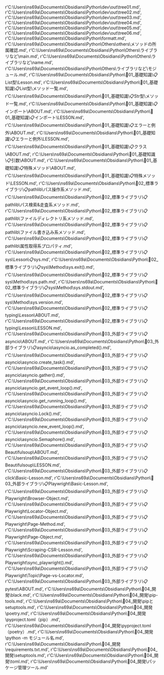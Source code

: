 r'C:\Users\ns69a\Documents\Obsidians\Python\dev\out\tree01.md',
r'C:\Users\ns69a\Documents\Obsidians\Python\dev\out\tree02.md',
r'C:\Users\ns69a\Documents\Obsidians\Python\dev\out\tree03.md',
r'C:\Users\ns69a\Documents\Obsidians\Python\dev\out\tree04.md',
r'C:\Users\ns69a\Documents\Obsidians\Python\dev\out\tree05.md',
r'C:\Users\ns69a\Documents\Obsidians\Python\dev\out\tree06.md',
r'C:\Users\ns69a\Documents\Obsidians\Python\formatt.md',
r'C:\Users\ns69a\Documents\Obsidians\Python\Others\others\メソッドの所属確認.md',
r'C:\Users\ns69a\Documents\Obsidians\Python\Others\ライブラリなど\main.md',
r'C:\Users\ns69a\Documents\Obsidians\Python\Others\ライブラリなど\name.md',
r'C:\Users\ns69a\Documents\Obsidians\Python\Others\ライブラリなど\モジュール.md',
r'C:\Users\ns69a\Documents\Obsidians\Python\🔑01_基礎知識\📋List型\Lesson.md',
r'C:\Users\ns69a\Documents\Obsidians\Python\🔑01_基礎知識\📋List型\メソッド一覧.md',
r'C:\Users\ns69a\Documents\Obsidians\Python\🔑01_基礎知識\📋Str型\メソッド一覧.md',
r'C:\Users\ns69a\Documents\Obsidians\Python\🔑01_基礎知識\📋インポート\ABOUT.md',
r'C:\Users\ns69a\Documents\Obsidians\Python\🔑01_基礎知識\📋インポート\LESSON.md',
r'C:\Users\ns69a\Documents\Obsidians\Python\🔑01_基礎知識\📋エラーと例外\ABOUT.md',
r'C:\Users\ns69a\Documents\Obsidians\Python\🔑01_基礎知識\📋エラーと例外\LESSON.md',
r'C:\Users\ns69a\Documents\Obsidians\Python\🔑01_基礎知識\📋クラス\ABOUT.md',
r'C:\Users\ns69a\Documents\Obsidians\Python\🔑01_基礎知識\📋引数\ABOUT.md',
r'C:\Users\ns69a\Documents\Obsidians\Python\🔑01_基礎知識\📋特殊メソッド\ABOUT.md',
r'C:\Users\ns69a\Documents\Obsidians\Python\🔑01_基礎知識\📋特殊メソッド\LESSON.md',
r'C:\Users\ns69a\Documents\Obsidians\Python\🔑02_標準ライブラリ\📋pathlib\パス操作系メソッド.md',
r'C:\Users\ns69a\Documents\Obsidians\Python\🔑02_標準ライブラリ\📋pathlib\パス検索&走査系メソッド.md',
r'C:\Users\ns69a\Documents\Obsidians\Python\🔑02_標準ライブラリ\📋pathlib\ファイルディレクトリ系メソッド.md',
r'C:\Users\ns69a\Documents\Obsidians\Python\🔑02_標準ライブラリ\📋pathlib\ファイル書き込み系メソッド.md',
r'C:\Users\ns69a\Documents\Obsidians\Python\🔑02_標準ライブラリ\📋pathlib\属性取得系プロパティ.md',
r'C:\Users\ns69a\Documents\Obsidians\Python\🔑02_標準ライブラリ\📋sys\Lesson\📋sys.md',
r'C:\Users\ns69a\Documents\Obsidians\Python\🔑02_標準ライブラリ\📋sys\Method\sys.exit().md',
r'C:\Users\ns69a\Documents\Obsidians\Python\🔑02_標準ライブラリ\📋sys\Method\sys.path.md',
r'C:\Users\ns69a\Documents\Obsidians\Python\🔑02_標準ライブラリ\📋sys\Method\sys.stdout.md',
r'C:\Users\ns69a\Documents\Obsidians\Python\🔑02_標準ライブラリ\📋sys\Method\sys.version.md',
r'C:\Users\ns69a\Documents\Obsidians\Python\🔑02_標準ライブラリ\📋typing\Lesson\ABOUT.md',
r'C:\Users\ns69a\Documents\Obsidians\Python\🔑02_標準ライブラリ\📋typing\Lesson\LESSON.md',
r'C:\Users\ns69a\Documents\Obsidians\Python\🔑03_外部ライブラリ\📋asyncio\ABOUT.md',
r'C:\Users\ns69a\Documents\Obsidians\Python\🔑03_外部ライブラリ\📋asyncio\asyncio.as_completed().md',
r'C:\Users\ns69a\Documents\Obsidians\Python\🔑03_外部ライブラリ\📋asyncio\asyncio.create_task().md',
r'C:\Users\ns69a\Documents\Obsidians\Python\🔑03_外部ライブラリ\📋asyncio\asyncio.gather().md',
r'C:\Users\ns69a\Documents\Obsidians\Python\🔑03_外部ライブラリ\📋asyncio\asyncio.get_event_loop().md',
r'C:\Users\ns69a\Documents\Obsidians\Python\🔑03_外部ライブラリ\📋asyncio\asyncio.get_running_loop().md',
r'C:\Users\ns69a\Documents\Obsidians\Python\🔑03_外部ライブラリ\📋asyncio\asyncio.Lock().md',
r'C:\Users\ns69a\Documents\Obsidians\Python\🔑03_外部ライブラリ\📋asyncio\asyncio.new_event_loop().md',
r'C:\Users\ns69a\Documents\Obsidians\Python\🔑03_外部ライブラリ\📋asyncio\asyncio.Semaphore().md',
r'C:\Users\ns69a\Documents\Obsidians\Python\🔑03_外部ライブラリ\📋Beautifulsoup\ABOUT.md',
r'C:\Users\ns69a\Documents\Obsidians\Python\🔑03_外部ライブラリ\📋Beautifulsoup\LESSON.md',
r'C:\Users\ns69a\Documents\Obsidians\Python\🔑03_外部ライブラリ\📋click\Basic-Lesson.md',
r'C:\Users\ns69a\Documents\Obsidians\Python\🔑03_外部ライブラリ\📋Playwright\Basic-Lesson.md',
r'C:\Users\ns69a\Documents\Obsidians\Python\🔑03_外部ライブラリ\📋Playwright\Browser-Object.md',
r'C:\Users\ns69a\Documents\Obsidians\Python\🔑03_外部ライブラリ\📋Playwright\Locator-Object.md',
r'C:\Users\ns69a\Documents\Obsidians\Python\🔑03_外部ライブラリ\📋Playwright\Page-Method.md',
r'C:\Users\ns69a\Documents\Obsidians\Python\🔑03_外部ライブラリ\📋Playwright\Page-Object.md',
r'C:\Users\ns69a\Documents\Obsidians\Python\🔑03_外部ライブラリ\📋Playwright\Scraping-CSR-Lesson.md',
r'C:\Users\ns69a\Documents\Obsidians\Python\🔑03_外部ライブラリ\📋Playwright\sync_playwright().md',
r'C:\Users\ns69a\Documents\Obsidians\Python\🔑03_外部ライブラリ\📋Playwright\Topic\Page-vs-Locator.md',
r'C:\Users\ns69a\Documents\Obsidians\Python\🔑03_外部ライブラリ\📋pytest\ABOUT.md',
r'C:\Users\ns69a\Documents\Obsidians\Python\🔑04_開発\black.md',
r'C:\Users\ns69a\Documents\Obsidians\Python\🔑04_開発\pip-tools.md',
r'C:\Users\ns69a\Documents\Obsidians\Python\🔑04_開発\pipとsetuptools.md',
r'C:\Users\ns69a\Documents\Obsidians\Python\🔑04_開発\poetry.md',
r'C:\Users\ns69a\Documents\Obsidians\Python\🔑04_開発\pyproject.toml（pip）.md',
r'C:\Users\ns69a\Documents\Obsidians\Python\🔑04_開発\pyproject.toml（poetry）.md',
r'C:\Users\ns69a\Documents\Obsidians\Python\🔑04_開発\python -m モジュール名.md',
r'C:\Users\ns69a\Documents\Obsidians\Python\🔑04_開発\requirements.txt.md',
r'C:\Users\ns69a\Documents\Obsidians\Python\🔑04_開発\setuptools.md',
r'C:\Users\ns69a\Documents\Obsidians\Python\🔑04_開発\toml.md',
r'C:\Users\ns69a\Documents\Obsidians\Python\🔑04_開発\パッケージ管理ツール.md'